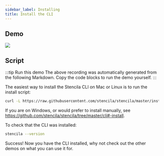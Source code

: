 ```yaml
---
sidebar_label: Installing
title: Install the CLI
---
```


## Demo

<img src="00-installing.gif" />

## Script

:::tip Run this demo
The above recording was automatically generated from the following Markdown. Copy the code blocks to run the demo yourself.
:::

The easiest way to install the Stencila CLI on Mac or Linux is to run the install script:

```bash
curl -L https://raw.githubusercontent.com/stencila/stencila/master/install.sh | bash
```

If you are on Windows, or would prefer to install manually, see https://github.com/stencila/stencila/tree/master/cli#-install.

To check that the CLI was installed:

```bash pause=2
stencila --version
```

Success! Now you have the CLI installed, why not check out the other demos on what you can use it for.
